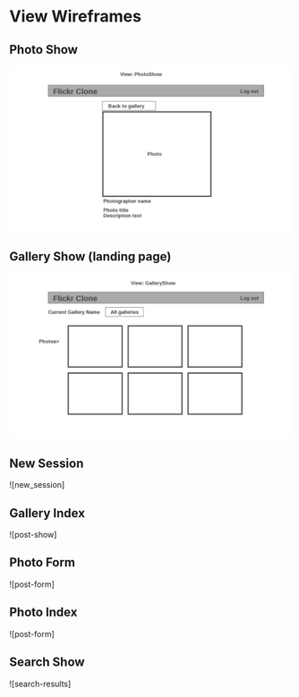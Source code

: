 # View Wireframes

## Photo Show
![photo-show]

## Gallery Show (landing page)
![gallery-show]

## New Session
![new_session]

## Gallery Index
![post-show]

## Photo Form
![post-form]

## Photo Index
![post-form]

## Search Show
![search-results]

[new-session]: ./wireframes/new_session.png
[photo-show]: ./wireframes/photo_show.png
[gallery-show]: ./wireframes/gallery_show.png
[gallery-index]: ./wireframes/gallery_index.png
[photo-form]: ./wireframes/photo_form.png
[photo-index]: ./wireframes/photo_index.png
[search-show]: ./wireframes/search_show.png
